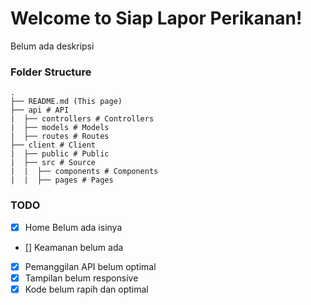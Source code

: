 # Welcome to Siap Lapor Perikanan!

Belum ada deskripsi

### Folder Structure

```
.
├── README.md (This page)
├── api # API
|  ├── controllers # Controllers
|  ├── models # Models
|  ├── routes # Routes
├── client # Client
|  ├── public # Public
|  ├── src # Source
|  |  ├── components # Components
|  |  ├── pages # Pages
```

### TODO

- [x] Home Belum ada isinya
- [] Keamanan belum ada
- [x] Pemanggilan API belum optimal
- [x] Tampilan belum responsive
- [x] Kode belum rapih dan optimal

